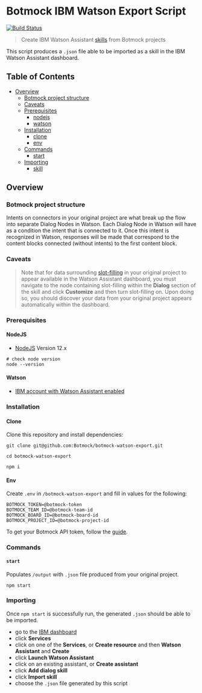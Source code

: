 # Botmock IBM Watson Export Script

[![Build Status](https://dev.azure.com/botmock/botmock-watson-export/_apis/build/status/Botmock.botmock-watson-export?branchName=master)](https://dev.azure.com/botmock/botmock-watson-export/_build/latest?definitionId=5&branchName=master)

> Create IBM Watson Assistant [skills](https://cloud.ibm.com/docs/services/assistant?topic=assistant-skill-add) from Botmock projects

This script produces a `.json` file able to be imported as a skill in the IBM Watson Assistant dashboard.

## Table of Contents

* [Overview](#overview)
  * [Botmock project structure](#botmock-project-structure)
  * [Caveats](#caveats)
  * [Prerequisites](#prerequisites)
    * [nodejs](#nodejs)
    * [watson](#watson)
  * [Installation](#installation)
    * [clone](#clone)
    * [env](#env)
  * [Commands](#commands)
    * [start](#start)
  * [Importing](#importing)
    * [skill](#skill)

## Overview

### Botmock project structure

Intents on connectors in your original project are what break up the flow into separate Dialog Nodes in Watson. Each Dialog Node in Watson will have as a condition the intent that is connected to it. Once this intent is recognized in Watson, responses will be made that correspond to the content blocks connected (without intents) to the first content block.

### Caveats

> Note that for data surrounding [slot-filling](https://cloud.ibm.com/docs/services/assistant?topic=assistant-tutorial-slots-complex) in your original project to appear available in the Watson Assistant dashboard, you must navigate to the node containing slot-filling within the **Dialog** section of the skill and click **Customize** and then turn slot-filling on. Upon doing so, you should discover your data from your original project appears automatically within the dashboard.

### Prerequisites

#### NodeJS

- [NodeJS](https://nodejs.org/en/) Version 12.x

```shell
# check node version
node --version
```

#### Watson

- [IBM account with Watson Assistant enabled](https://assistant-us-east.watsonplatform.net/)

### Installation

#### Clone

Clone this repository and install dependencies:

```shell
git clone git@github.com:Botmock/botmock-watson-export.git

cd botmock-watson-export

npm i
```

#### Env

Create `.env` in `/botmock-watson-export` and fill in values for the following:

```shell
BOTMOCK_TOKEN=@botmock-token
BOTMOCK_TEAM_ID=@botmock-team-id
BOTMOCK_BOARD_ID=@botmock-board-id
BOTMOCK_PROJECT_ID=@botmock-project-id
```

To get your Botmock API token, follow the [guide](http://help.botmock.com/en/articles/2334581-developer-api).

### Commands

#### `start`

Populates `/output` with `.json` file produced from your original project.

```shell
npm start
```

### Importing

Once `npm start` is successfully run, the generated `.json` should be able to be imported.

- go to the [IBM dashboard](https://cloud.ibm.com/)
- click **Services**
- click on one of the **Services**, or **Create resource** and then **Watson Assistant** and **Create**
- click **Launch Watson Assistant**
- click on an existing assistant, or **Create assistant**
- click **Add dialog skill**
- click **Import skill**
- choose the `.json` file generated by this script
